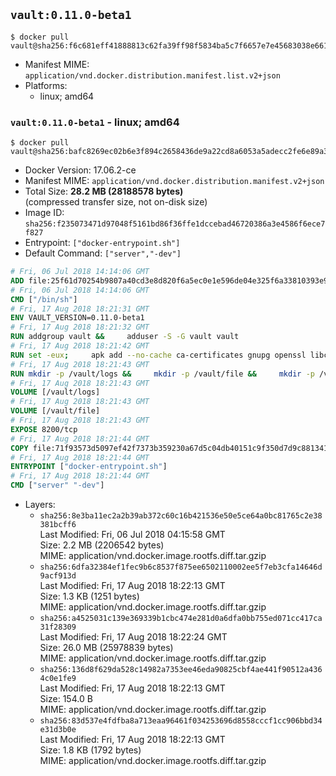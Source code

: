 ## `vault:0.11.0-beta1`

```console
$ docker pull vault@sha256:f6c681eff41888813c62fa39ff98f5834ba5c7f6657e7e45683038e661a3a4b2
```

-	Manifest MIME: `application/vnd.docker.distribution.manifest.list.v2+json`
-	Platforms:
	-	linux; amd64

### `vault:0.11.0-beta1` - linux; amd64

```console
$ docker pull vault@sha256:bafc8269ec02b6e3f894c2658436de9a22cd8a6053a5adecc2fe6e89a3d235cc
```

-	Docker Version: 17.06.2-ce
-	Manifest MIME: `application/vnd.docker.distribution.manifest.v2+json`
-	Total Size: **28.2 MB (28188578 bytes)**  
	(compressed transfer size, not on-disk size)
-	Image ID: `sha256:f235073471d97048f5161bd86f36ffe1dccebad46720386a3e4586f6ece7f827`
-	Entrypoint: `["docker-entrypoint.sh"]`
-	Default Command: `["server","-dev"]`

```dockerfile
# Fri, 06 Jul 2018 14:14:06 GMT
ADD file:25f61d70254b9807a40cd3e8d820f6a5ec0e1e596de04e325f6a33810393e95a in / 
# Fri, 06 Jul 2018 14:14:06 GMT
CMD ["/bin/sh"]
# Fri, 17 Aug 2018 18:21:31 GMT
ENV VAULT_VERSION=0.11.0-beta1
# Fri, 17 Aug 2018 18:21:32 GMT
RUN addgroup vault &&     adduser -S -G vault vault
# Fri, 17 Aug 2018 18:21:42 GMT
RUN set -eux;     apk add --no-cache ca-certificates gnupg openssl libcap su-exec dumb-init &&     apkArch="$(apk --print-arch)";     case "$apkArch" in         armhf) ARCH='arm' ;;         aarch64) ARCH='arm64' ;;         x86_64) ARCH='amd64' ;;         x86) ARCH='386' ;;         *) echo >&2 "error: unsupported architecture: $apkArch"; exit 1 ;;     esac &&     VAULT_GPGKEY=91A6E7F85D05C65630BEF18951852D87348FFC4C;     found='';     for server in         hkp://p80.pool.sks-keyservers.net:80         hkp://keyserver.ubuntu.com:80         hkp://pgp.mit.edu:80     ; do         echo "Fetching GPG key $VAULT_GPGKEY from $server";         gpg --keyserver "$server" --recv-keys "$VAULT_GPGKEY" && found=yes && break;     done;     test -z "$found" && echo >&2 "error: failed to fetch GPG key $VAULT_GPGKEY" && exit 1;     mkdir -p /tmp/build &&     cd /tmp/build &&     wget https://releases.hashicorp.com/vault/${VAULT_VERSION}/vault_${VAULT_VERSION}_linux_${ARCH}.zip &&     wget https://releases.hashicorp.com/vault/${VAULT_VERSION}/vault_${VAULT_VERSION}_SHA256SUMS &&     wget https://releases.hashicorp.com/vault/${VAULT_VERSION}/vault_${VAULT_VERSION}_SHA256SUMS.sig &&     gpg --batch --verify vault_${VAULT_VERSION}_SHA256SUMS.sig vault_${VAULT_VERSION}_SHA256SUMS &&     grep vault_${VAULT_VERSION}_linux_${ARCH}.zip vault_${VAULT_VERSION}_SHA256SUMS | sha256sum -c &&     unzip -d /bin vault_${VAULT_VERSION}_linux_${ARCH}.zip &&     cd /tmp &&     rm -rf /tmp/build &&     gpgconf --kill dirmngr &&     gpgconf --kill gpg-agent &&     apk del gnupg openssl &&     rm -rf /root/.gnupg
# Fri, 17 Aug 2018 18:21:43 GMT
RUN mkdir -p /vault/logs &&     mkdir -p /vault/file &&     mkdir -p /vault/config &&     chown -R vault:vault /vault
# Fri, 17 Aug 2018 18:21:43 GMT
VOLUME [/vault/logs]
# Fri, 17 Aug 2018 18:21:43 GMT
VOLUME [/vault/file]
# Fri, 17 Aug 2018 18:21:43 GMT
EXPOSE 8200/tcp
# Fri, 17 Aug 2018 18:21:44 GMT
COPY file:71f93573d5097ef42f7373b359230a67d5c04db40151c9f350d7d9c881341c67 in /usr/local/bin/docker-entrypoint.sh 
# Fri, 17 Aug 2018 18:21:44 GMT
ENTRYPOINT ["docker-entrypoint.sh"]
# Fri, 17 Aug 2018 18:21:44 GMT
CMD ["server" "-dev"]
```

-	Layers:
	-	`sha256:8e3ba11ec2a2b39ab372c60c16b421536e50e5ce64a0bc81765c2e38381bcff6`  
		Last Modified: Fri, 06 Jul 2018 04:15:58 GMT  
		Size: 2.2 MB (2206542 bytes)  
		MIME: application/vnd.docker.image.rootfs.diff.tar.gzip
	-	`sha256:6dfa32384ef1fec9b6c8537f875ee6502110002ee5f7eb3cfa14646d9acf913d`  
		Last Modified: Fri, 17 Aug 2018 18:22:13 GMT  
		Size: 1.3 KB (1251 bytes)  
		MIME: application/vnd.docker.image.rootfs.diff.tar.gzip
	-	`sha256:a4525031c139e369339b1cbc474e281d0a6dfa0bb755ed071cc417ca31f28309`  
		Last Modified: Fri, 17 Aug 2018 18:22:24 GMT  
		Size: 26.0 MB (25978839 bytes)  
		MIME: application/vnd.docker.image.rootfs.diff.tar.gzip
	-	`sha256:136d8f629da528c14982a7353ee46eda90825cbf4ae441f90512a4364c0e1fe9`  
		Last Modified: Fri, 17 Aug 2018 18:22:13 GMT  
		Size: 154.0 B  
		MIME: application/vnd.docker.image.rootfs.diff.tar.gzip
	-	`sha256:83d537e4fdfba8a713eaa96461f034253696d8558cccf1cc906bbd34e31d3b0e`  
		Last Modified: Fri, 17 Aug 2018 18:22:13 GMT  
		Size: 1.8 KB (1792 bytes)  
		MIME: application/vnd.docker.image.rootfs.diff.tar.gzip
